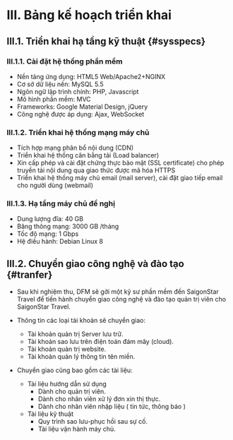 # III. Bảng kế hoạch triển khai

## III.1. Triển khai hạ tầng kỹ thuật {#sysspecs}

### III.1.1. Cài đặt hệ thống phần mềm

* Nền tảng ứng dụng: HTML5 Web/Apache2+NGINX
* Cơ sở dữ liệu nền: MySQL 5.5
* Ngôn ngữ lập trình chính: PHP, Javascript
* Mô hình phần mềm: MVC
* Frameworks: Google Material Design, jQuery
* Công nghệ được áp dụng: Ajax, WebSocket

### III.1.2. Triển khai hệ thống mạng máy chủ

* Tích hợp mạng phân bổ nội dung (CDN)
* Triển khai hệ thống cân bằng tải (Load balancer)
* Xin cấp phép và cài đặt chứng thực bảo mật (SSL certificate) cho phép truyền tải nội dung qua giao thức được mã hóa HTTPS
* Triển khai hệ thống máy chủ email (mail server), cài đặt giao tiếp email cho người dùng (webmail)

### III.1.3. Hạ tầng máy chủ đề nghị

* Dung lượng đĩa: 40 GB
* Băng thông mạng: 3000 GB /tháng
* Tốc độ mạng: 1 Gbps
* Hệ điều hành: Debian Linux 8

## III.2. Chuyển giao công nghệ và đào tạo {#tranfer}

* Sau khi nghiệm thu, DFM sẽ gởi một kỹ sư phần mềm đến SaigonStar Travel để tiến hành chuyển giao công nghệ và đào tạo quản trị viên cho SaigonStar Travel.

* Thông tin các loại tài khoản sẽ chuyển giao:
    * Tài khoản quản trị Server lưu trữ.
    * Tài khoản sao lưu trên điện toán đám mây (cloud).
    * Tài khoản quản trị website.
    * Tài khoản quản lý thông tin tên miền.

* Chuyển giao cũng bao gồm các tài liệu:
    * Tài liệu hướng dẫn sử dụng
        * Dành cho quản trị viên.
        * Dành cho nhân viên xử lý đơn xin thị thực.
        * Dành cho nhân viên nhập liệu ( tin tức, thông báo )
    * Tài liệu kỹ thuật
        * Quy trình sao lưu-phục hồi sau sự cố.
        * Tài liệu vận hành máy chủ.
